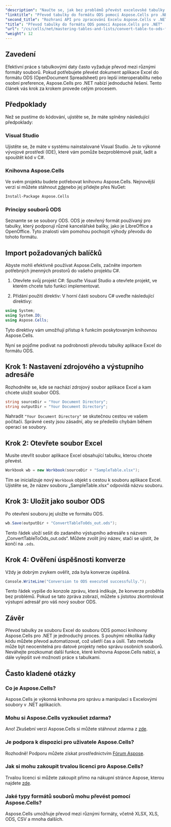 ```yaml
---
"description": "Naučte se, jak bez problémů převést excelovské tabulky do formátu ODS pomocí Aspose.Cells pro .NET. Tento podrobný návod."
"linktitle": "Převod tabulky do formátu ODS pomocí Aspose.Cells pro .NET"
"second_title": "Rozhraní API pro zpracování Excelu Aspose.Cells v .NET"
"title": "Převod tabulky do formátu ODS pomocí Aspose.Cells pro .NET"
"url": "/cs/cells/net/mastering-tables-and-lists/convert-table-to-ods-format/"
"weight": 12
---
```


## Zavedení

Efektivní práce s tabulkovými daty často vyžaduje převod mezi různými formáty souborů. Pokud potřebujete převést dokument aplikace Excel do formátu ODS (OpenDocument Spreadsheet) pro lepší interoperabilitu nebo osobní preference, Aspose.Cells pro .NET nabízí jednoduché řešení. Tento článek vás krok za krokem provede celým procesem.

## Předpoklady

Než se pustíme do kódování, ujistěte se, že máte splněny následující předpoklady:

### Visual Studio

Ujistěte se, že máte v systému nainstalované Visual Studio. Je to výkonné vývojové prostředí (IDE), které vám pomůže bezproblémově psát, ladit a spouštět kód v C#.

### Knihovna Aspose.Cells

Ve svém projektu budete potřebovat knihovnu Aspose.Cells. Nejnovější verzi si můžete stáhnout [zde](https://releases.aspose.com/cells/net/)nebo jej přidejte přes NuGet:

```bash
Install-Package Aspose.Cells
```

### Principy souborů ODS

Seznamte se se soubory ODS. ODS je otevřený formát používaný pro tabulky, který podporují různé kancelářské balíky, jako je LibreOffice a OpenOffice. Tyto znalosti vám pomohou pochopit výhody převodu do tohoto formátu.

## Import požadovaných balíčků

Abyste mohli efektivně používat Aspose.Cells, začněte importem potřebných jmenných prostorů do vašeho projektu C#.

1. Otevřete svůj projekt C#: Spusťte Visual Studio a otevřete projekt, ve kterém chcete tuto funkci implementovat.

2. Přidání použití direktiv: V horní části souboru C# uveďte následující direktivy:

```csharp
using System;
using System.IO;
using Aspose.Cells;
```

Tyto direktivy vám umožňují přístup k funkcím poskytovaným knihovnou Aspose.Cells.

Nyní se pojďme podívat na podrobnosti převodu tabulky aplikace Excel do formátu ODS.

## Krok 1: Nastavení zdrojového a výstupního adresáře

Rozhodněte se, kde se nachází zdrojový soubor aplikace Excel a kam chcete uložit soubor ODS.

```csharp
string sourceDir = "Your Document Directory";
string outputDir = "Your Document Directory";
```

Nahradit `"Your Document Directory"` se skutečnou cestou ve vašem počítači. Správné cesty jsou zásadní, aby se předešlo chybám během operací se soubory.

## Krok 2: Otevřete soubor Excel

Musíte otevřít soubor aplikace Excel obsahující tabulku, kterou chcete převést.

```csharp
Workbook wb = new Workbook(sourceDir + "SampleTable.xlsx");
```

Tím se inicializuje nový `Workbook` objekt s cestou k souboru aplikace Excel. Ujistěte se, že název souboru „SampleTable.xlsx“ odpovídá názvu souboru.

## Krok 3: Uložit jako soubor ODS

Po otevření souboru jej uložte ve formátu ODS.

```csharp
wb.Save(outputDir + "ConvertTableToOds_out.ods");
```

Tento řádek uloží sešit do zadaného výstupního adresáře s názvem „ConvertTableToOds_out.ods“. Můžete zvolit jiný název, stačí se ujistit, že končí na `.ods`.

## Krok 4: Ověření úspěšnosti konverze

Vždy je dobrým zvykem ověřit, zda byla konverze úspěšná.

```csharp
Console.WriteLine("Conversion to ODS executed successfully.");
```

Tento řádek vypíše do konzole zprávu, která indikuje, že konverze proběhla bez problémů. Pokud se tato zpráva zobrazí, můžete s jistotou zkontrolovat výstupní adresář pro váš nový soubor ODS.

## Závěr

Převod tabulky ze souboru Excel do souboru ODS pomocí knihovny Aspose.Cells pro .NET je jednoduchý proces. S pouhými několika řádky kódu můžete převod automatizovat, což ušetří čas a úsilí. Tato metoda může být neocenitelná pro datové projekty nebo správu osobních souborů. Neváhejte prozkoumat další funkce, které knihovna Aspose.Cells nabízí, a dále vylepšit své možnosti práce s tabulkami.

## Často kladené otázky

### Co je Aspose.Cells?

Aspose.Cells je výkonná knihovna pro správu a manipulaci s Excelovými soubory v .NET aplikacích.

### Mohu si Aspose.Cells vyzkoušet zdarma?

Ano! Zkušební verzi Aspose.Cells si můžete stáhnout zdarma z [zde](https://releases.aspose.com/cells/net/).

### Je podpora k dispozici pro uživatele Aspose.Cells?

Rozhodně! Podporu můžete získat prostřednictvím [Fórum Aspose](https://forum.aspose.com/c/cells/9).

### Jak si mohu zakoupit trvalou licenci pro Aspose.Cells?

Trvalou licenci si můžete zakoupit přímo na nákupní stránce Aspose, kterou najdete [zde](https://purchase.aspose.com/buy).

### Jaké typy formátů souborů mohu převést pomocí Aspose.Cells?

Aspose.Cells umožňuje převod mezi různými formáty, včetně XLSX, XLS, ODS, CSV a mnoha dalších.
